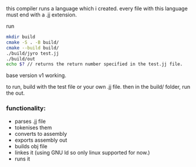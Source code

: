 this compiler runs a language which i created. every file with this language must end with a .jj extension.

run 
```sh
mkdir build
cmake -S . -B build/
cmake --build build/
./build/jyro test.jj
./build/out
echo $? // returns the return number specified in the test.jj file.
```
base version v1 working.

to run, build with the test file or your own .jj file. then in the build/ folder, run the out.

### functionality:
- parses .jj file
- tokenises them
- converts to assembly
- exports assembly out
- builds obj file
- linkes it (using GNU ld so only linux supported for now.)
- runs it
